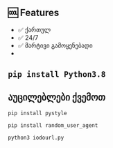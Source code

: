 ## 🆒 Features
- ✅ ქართულ
- ✅ 24/7
- ✅ მარტივი გამოყენებადი
- 
`pip install Python3.8`
----------------------
აუცილებლები ქვემოთ
----------------------
`pip install pystyle`

`pip install random_user_agent`

`python3 iodourl.py`
